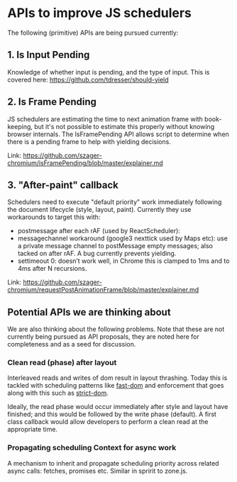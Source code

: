 # APIs to improve JS schedulers

The following (primitive) APIs are being pursued currently:

## 1. Is Input Pending
Knowledge of whether input is pending, and the type of input.
This is covered here:
https://github.com/tdresser/should-yield

## 2. Is Frame Pending

JS schedulers are estimating the time to next animation frame with book-keeping, but it's not possible to estimate this properly without knowing browser internals.
The IsFramePending API allows script to determine when there is a pending frame to help with yielding decisions.

Link:
https://github.com/szager-chromium/isFramePending/blob/master/explainer.md

## 3. "After-paint" callback
Schedulers need to execute "default priority" work immediately following the document lifecycle (style, layout, paint).
Currently they use workarounds to target this with:

* postmessage after each rAF (used by ReactScheduler):
* messagechannel workaround (google3 nexttick used by Maps etc): use a private message channel to postMessage empty messages; also tacked on after rAF. A bug currently prevents yielding.
* settimeout 0: doesn’t work well, in Chrome this is clamped to 1ms and to 4ms after N recursions.

Link:
https://github.com/szager-chromium/requestPostAnimationFrame/blob/master/explainer.md

## Potential APIs we are thinking about
We are also thinking about the following problems. 
Note that these are not currently being pursued as API proposals, they are noted here for completeness and as a seed for discussion.

### Clean read (phase) after layout
Interleaved reads and writes of dom result in layout thrashing.
Today this is tackled with scheduling patterns like [fast-dom](https://github.com/wilsonpage/fastdom) and enforcement that goes along with this such as [strict-dom](https://github.com/wilsonpage/strictdom).

Ideally, the read phase would occur immediately after style and layout have finished; and this would be followed by the write phase (default). A first class callback would allow developers to perform a clean read at the appropriate time.

### Propagating scheduling Context for async work
A mechanism to inherit and propagate scheduling priority across related async calls: fetches, promises etc.
Similar in spririt to zone.js. 


